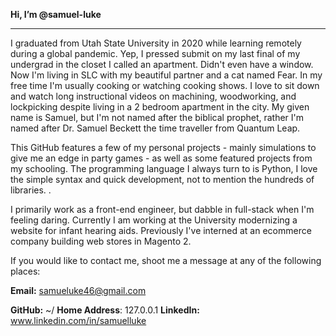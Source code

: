 **Hi, I’m @samuel-luke**

---

I graduated from Utah State University in 2020 while learning remotely during a global pandemic. Yep, I pressed submit on my last final of my undergrad in the closet I called an apartment. Didn't even have a window. Now I'm living in SLC with my beautiful partner and a cat named Fear. In my free time I'm usually cooking or watching cooking shows. I love to sit down and watch long instructional videos on machining, woodworking, and lockpicking despite living in a 2 bedroom apartment in the city. My given name is Samuel, but I'm not named after the biblical prophet, rather I'm named after Dr. Samuel Beckett the time traveller from Quantum Leap. 

This GitHub features a few of my personal projects - mainly simulations to give me an edge in party games - as well as some featured projects from my schooling. The programming language I always turn to is Python, I love the simple syntax and quick development, not to mention the hundreds of libraries. <!--- I run a PopOS distro with KDE as my desktop enviornment -->. 

I primarily work as a front-end engineer, but dabble in full-stack when I'm feeling daring. Currently I am working at the University modernizing a website for infant hearing aids. Previously I've interned at an ecommerce company building web stores in Magento 2. 

If you would like to contact me, shoot me a message at any of the following places:

**Email:** samueluke46@gmail.com
<!--- **Personal Website:** -->
**GitHub:** ~/
**Home Address**: 127.0.0.1
**LinkedIn:**  www.linkedin.com/in/samuelluke


